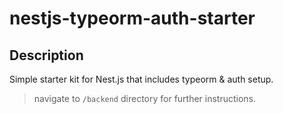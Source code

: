 # nestjs-typeorm-auth-starter

## Description

Simple starter kit for Nest.js that includes typeorm & auth setup. 

> navigate to `/backend` directory for further instructions.